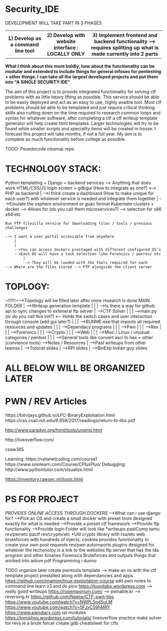 # Security_IDE
<p>DEVELOPMENT WILL TAKE PART IN 3 PHASES</p>
<table>
	<tr>
		<th>1) Develop as a command line tool</th>
		<th>2) Develop with website interface : LOCALLY ONLY</th>
		<th>3) Implement frontend and backend functionality --> requires splitting up what is made currently into 2 parts</th>
	</tr>
</table>


<p><b>What I think about this more boldly, how about the functionality can be modular and extended to include things for general infosec for pentesting + other things. I can take all the largest developed projects and put them into "A SINGLE SECURITY IDE"</b></p>

The aim of this project is to provide integrated functionality for solving ctf problems with as little heavy lifting as possible. This service should be able to be easily deployed and act as an easy to use, highly avaible tool. Most ctf problems should be able to be templated and just require critical thinking skills also cutting down on the time required to research common loops and syntax for whatever software, after completing a ctf a ctf writeup template generator will help create html templates. Larger technologies will try to be found while smaller scripts and speciality items will be created in house. I forecast this project will take months, if not a full year. My aim is to complete as much functionality before college as possible.

TODO:
	Psuedocode
	cleanup repo


<h1>TECHNOLOGY STACK:</h1>
	Python templating + Django = backend services --> Anything that does work
	HTML/CSS/JS login screen + gdbgui (How to integrate as one?) <--> PHP as backend
		|
		-->I think create a dashboard (How to make unique for each user?) with whatever service is needed and integrate them together
		|
		-->Emulate the vsphere environment or guac format
	Kubernete clusters + docker --> Allows for (do you call them microservices?) --> selection for x86 x64 etc

	Run FTP filezilla service for downloading files / tools / previous challenges

	--> I want a user portal accessible from anywhere
		|
		|
		-->You can access dockers prestaged with different configured OS's
		-->Each OS will have a task selection like Forensics / pwnrev/ etc
			|
			--> They will be loaded with the tools required for each
	--> Where are the files stored --> FTP alongside the client server



<h1>TOPLOGY:</h1>
	~!!!!!!~-->Topology will be filled later after more research is done
		MAIN FOLDER
		|
		-->Writeup generation template
		|	|
		|	-->Is there a way for github api to sync changes to exteneral ftp server
		|
		-->CTF Solver
		|	|
		|	-->main.py (or do you call this init?) <-- Holds the switch cases and user interaction through console (add gui later?)
		|	|
		|	-->RUNME.exe that imports all required resources and updates
		|	|
		|	-->Dependacy programs
		|	|
		|	-->Pwn
		|	|
		|	-->Rev
		|	|
		|	-->Forensics
		|	|
		|	-->Crypto
		|	|
		|	-->Web
		|	|
		|	-->Misc / Linux / unusual categories / pentest
		|	|
		|	-->General tools like convert asci to hex + other (convience tools)
		-->Notes / Resources
			|
			-->Past writeups from other teamss
			|
			-->Tutorial slides
				|
				-->RPI slides
				|
				-->BinExp Indian guy slides














<h1>ALL BELOW WILL BE ORGANIZED LATER</h1>
<h1>PWN / REV Articles</h1>
<p>https://bitvijays.github.io/LFC-BinaryExploitation.html
https://css.csail.mit.edu/6.858/2017/readings/return-to-libc.pdf

http://www.paradyn.org/html/tools/unstrip.html</p>

<p>http://liveoverflow.com/</p>
<p>csaw365</p>
<p>	Learning:
		https://vplanetcoding.com/course1
		https://www.sololearn.com/Course/CPlusPlus/
	Debugging:
		http://www.pythontutor.com/visualize.html
</p>

https://inventory.rawsec.ml/tools.html

<h1>PS FOR PROJECT</h1>

*PROVIDES ONLINE ACCESS THROUGH DOCKERS*
-->What can i use django for?
-->Pick an OS and create a small docker with preset tools designed exactly for what is needed
-->Provide a preset ctf framework
-->Provide ftp functionaltiy
-->Provide login
Folder will look like
*writeups
	pastComp
		tamu
			rev/pwnetc
		pactf
			rev/crypto/etc
*Util
	crypto
		library with rsa/etc
	web
		bruteforces with hundreds of injects, cookies
		provides functionality to create your own post requests
	rev/pwn
		autoimports plugins designed for whatever the techonoloy is
		a link to the websites ftp server that has the ida program and other binaries
	Forensics
		Bruteforces and outputs things that worked into adove pdf
	Programming
		i dunno
		
		
		
		
		
		
		
		
		
		
		
TODO organize later 
create pwntools template --> make an os with the ctf template project prestalled along with dependancies and apps
https://github.com/nnamon/linux-exploitation-course
add pwn notes to command line
learn z3 and do pico
https://tuonilabs.wordpress.com --> really good writeups
https://ropemporium.com/ --> pwnable.kr --> reversing.kr
https://github.com/Naetw/CTF-pwn-tips
https://www.youtube.com/watch?v=NWPL5odSuLM
https://www.youtube.com/watch?v=5FJxC59hMRY
https://www.pwndiary.com
rpi modules
https://mmishou.wordpress.com/tutorials/
liveoverflow practice
make solver for revs
ie a brute forcer
create gdb cheatsheet for ctfs
		
